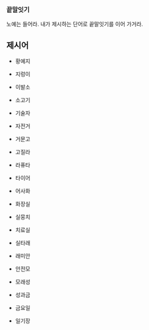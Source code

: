 ### 끝말잇기

노예는 들어라. 내가 제시하는 단어로 끝말잇기를 이어 가거라.



## 제시어

* 황예지
* 지렁이
* 이발소
* 소고기
* 기술자
* 자전거
* 거문고
* 고질라
* 라퓨타
* 타이어
* 어사화
* 화장실
* 실뭉치
* 치료실
* 실타래
* 래미안
* 안전모
* 모래성
* 성과금
* 금요일

* 일기장